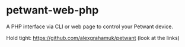 # petwant-web-php
A PHP interface via CLI or web page to control your Petwant device.


Hold tight: https://github.com/alexgrahamuk/petwant (look at the links)
